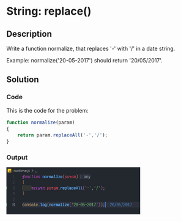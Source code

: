 # String: replace()

## Description

Write a function normalize, that replaces '-' with '/' in a date string.

Example: normalize('20-05-2017') should return '20/05/2017'.

## Solution

### Code

This is the code for the problem:

```JavaScript
function normalize(param)
{
    return param.replaceAll('-','/');
}
```

### Output

<img src="./../Images/replace.png" alt="drawing" style="width:350px;"/><br>